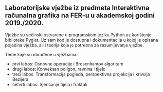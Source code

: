 Laboratorijske vježbe iz predmeta Interaktivna računalna grafika na FER-u u akademskoj godini 2019./2020.
--
Vježbe su većinski ostvarene u programskom jeziku Python uz korištenje biblioteke Pyglet. Uz sam kod je dostupna i dokumentacija u kojoj je opisana pojedina vježba, ali i teorija koja je potrebna za razumijevanje vježbe.

Teme koje su obrađene u vježbama:
  + prvi labos: Osnovne operacije i Bresenhamov algoritam
  + drugi labos: Konveksan poligon, ravnina i tijelo
  + treći labos: Transformacija pogleda, perspektivna projekcija i krivulja Bezijera
  + četvrti labos: Sjenčanje tijela i fraktali
